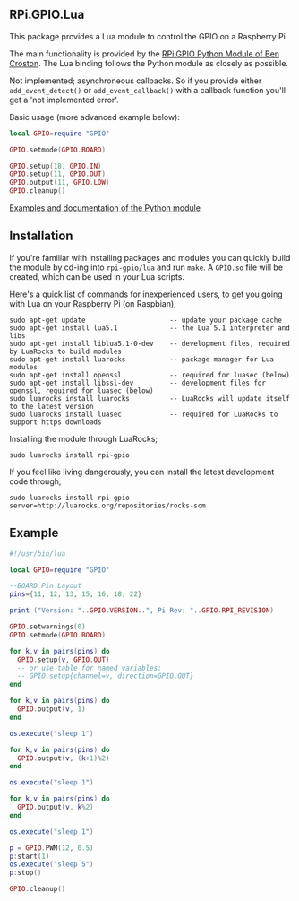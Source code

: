 RPi.GPIO.Lua 
------------

This package provides a Lua module to control the GPIO on a Raspberry Pi.

The main functionality is provided by the 
[RPi.GPIO Python Module of Ben Croston](http://sourceforge.net/projects/raspberry-gpio-python/). 
The Lua binding follows the Python module as closely as possible.

Not implemented; asynchroneous callbacks. So if you provide either 
`add_event_detect()` or `add_event_callback()` with a callback function 
you'll get a 'not implemented error'.

Basic usage (more advanced example below):

```lua
local GPIO=require "GPIO"

GPIO.setmode(GPIO.BOARD)

GPIO.setup(18, GPIO.IN)
GPIO.setup(11, GPIO.OUT)
GPIO.output(11, GPIO.LOW)
GPIO.cleanup()
````

[Examples and documentation of the Python module](http://sourceforge.net/p/raspberry-gpio-python/wiki/)


Installation
------------

If you're familiar with installing packages and modules you can quickly build 
the module by cd-ing into `rpi-gpio/lua` and run `make`. A `GPIO.so` file will 
be created, which can be used in your Lua scripts.

Here's a quick list of commands for inexperienced users, to get you going with Lua on your Raspberry Pi (on Raspbian);
````
sudo apt-get update                     -- update your package cache
sudo apt-get install lua5.1             -- the Lua 5.1 interpreter and libs
sudo apt-get install liblua5.1-0-dev    -- development files, required by LuaRocks to build modules
sudo apt-get install luarocks           -- package manager for Lua modules
sudo apt-get install openssl            -- required for luasec (below)
sudo apt-get install libssl-dev         -- development files for openssl, required for luasec (below)
sudo luarocks install luarocks          -- LuaRocks will update itself to the latest version
sudo luarocks install luasec            -- required for LuaRocks to support https downloads
````

Installing the module through LuaRocks;
````
sudo luarocks install rpi-gpio
````

If you feel like living dangerously, you can install the latest development code through;
````
sudo luarocks install rpi-gpio --server=http://luarocks.org/repositories/rocks-scm
````

Example
-------

```lua
#!/usr/bin/lua

local GPIO=require "GPIO"

--BOARD Pin Layout
pins={11, 12, 13, 15, 16, 18, 22}

print ("Version: "..GPIO.VERSION..", Pi Rev: "..GPIO.RPI_REVISION)

GPIO.setwarnings(0)
GPIO.setmode(GPIO.BOARD)

for k,v in pairs(pins) do
  GPIO.setup(v, GPIO.OUT)
  -- or use table for named variables:
  -- GPIO.setup{channel=v, direction=GPIO.OUT}
end

for k,v in pairs(pins) do 
  GPIO.output(v, 1)
end

os.execute("sleep 1")

for k,v in pairs(pins) do 
  GPIO.output(v, (k+1)%2) 
end

os.execute("sleep 1")

for k,v in pairs(pins) do 
  GPIO.output(v, k%2) 
end

os.execute("sleep 1")

p = GPIO.PWM(12, 0.5)
p:start(1)
os.execute("sleep 5")
p:stop()

GPIO.cleanup()
```` 